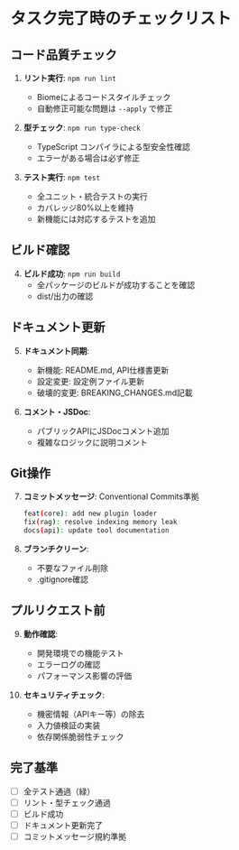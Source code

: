 # タスク完了時のチェックリスト

## コード品質チェック
1. **リント実行**: `npm run lint`
   - Biomeによるコードスタイルチェック
   - 自動修正可能な問題は `--apply` で修正

2. **型チェック**: `npm run type-check`
   - TypeScript コンパイラによる型安全性確認
   - エラーがある場合は必ず修正

3. **テスト実行**: `npm test`
   - 全ユニット・統合テストの実行
   - カバレッジ80%以上を維持
   - 新機能には対応するテストを追加

## ビルド確認
4. **ビルド成功**: `npm run build`
   - 全パッケージのビルドが成功することを確認
   - dist/出力の確認

## ドキュメント更新
5. **ドキュメント同期**:
   - 新機能: README.md, API仕様書更新
   - 設定変更: 設定例ファイル更新
   - 破壊的変更: BREAKING_CHANGES.md記載

6. **コメント・JSDoc**:
   - パブリックAPIにJSDocコメント追加
   - 複雑なロジックに説明コメント

## Git操作
7. **コミットメッセージ**: Conventional Commits準拠
   ```bash
   feat(core): add new plugin loader
   fix(rag): resolve indexing memory leak
   docs(api): update tool documentation
   ```

8. **ブランチクリーン**:
   - 不要なファイル削除
   - .gitignore確認

## プルリクエスト前
9. **動作確認**:
   - 開発環境での機能テスト
   - エラーログの確認
   - パフォーマンス影響の評価

10. **セキュリティチェック**:
    - 機密情報（APIキー等）の除去
    - 入力値検証の実装
    - 依存関係脆弱性チェック

## 完了基準
- [ ] 全テスト通過（緑）
- [ ] リント・型チェック通過
- [ ] ビルド成功
- [ ] ドキュメント更新完了
- [ ] コミットメッセージ規約準拠